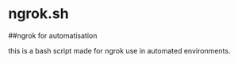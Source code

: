 # ngrok.sh

##ngrok for automatisation

this is a bash script made for ngrok use in automated environments. 
